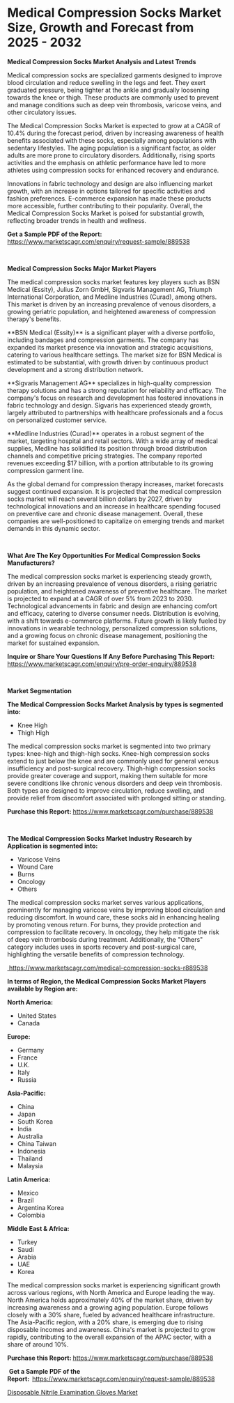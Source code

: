 <p><h1>Medical Compression Socks Market Size, Growth and Forecast from 2025 - 2032</h1></p><p><strong>Medical Compression Socks Market Analysis and Latest Trends</strong></p>
<p><p>Medical compression socks are specialized garments designed to improve blood circulation and reduce swelling in the legs and feet. They exert graduated pressure, being tighter at the ankle and gradually loosening towards the knee or thigh. These products are commonly used to prevent and manage conditions such as deep vein thrombosis, varicose veins, and other circulatory issues.</p><p>The Medical Compression Socks Market is expected to grow at a CAGR of 10.4% during the forecast period, driven by increasing awareness of health benefits associated with these socks, especially among populations with sedentary lifestyles. The aging population is a significant factor, as older adults are more prone to circulatory disorders. Additionally, rising sports activities and the emphasis on athletic performance have led to more athletes using compression socks for enhanced recovery and endurance.</p><p>Innovations in fabric technology and design are also influencing market growth, with an increase in options tailored for specific activities and fashion preferences. E-commerce expansion has made these products more accessible, further contributing to their popularity. Overall, the Medical Compression Socks Market is poised for substantial growth, reflecting broader trends in health and wellness.</p></p>
<p><strong>Get a Sample PDF of the Report:&nbsp;</strong> <a href="https://www.marketscagr.com/enquiry/request-sample/889538?utm_campaign=1999&utm_medium=2&utm_source=Github&utm_content=ia&utm_term=06022025&utm_id=medical-compression-socks">https://www.marketscagr.com/enquiry/request-sample/889538</a></p>
<p>&nbsp;</p>
<p><strong>Medical Compression Socks Major Market Players</strong></p>
<p><p>The medical compression socks market features key players such as BSN Medical (Essity), Julius Zorn GmbH, Sigvaris Management AG, Triumph International Corporation, and Medline Industries (Curad), among others. This market is driven by an increasing prevalence of venous disorders, a growing geriatric population, and heightened awareness of compression therapy's benefits.</p><p>**BSN Medical (Essity)** is a significant player with a diverse portfolio, including bandages and compression garments. The company has expanded its market presence via innovation and strategic acquisitions, catering to various healthcare settings. The market size for BSN Medical is estimated to be substantial, with growth driven by continuous product development and a strong distribution network.</p><p>**Sigvaris Management AG** specializes in high-quality compression therapy solutions and has a strong reputation for reliability and efficacy. The company's focus on research and development has fostered innovations in fabric technology and design. Sigvaris has experienced steady growth, largely attributed to partnerships with healthcare professionals and a focus on personalized customer service.</p><p>**Medline Industries (Curad)** operates in a robust segment of the market, targeting hospital and retail sectors. With a wide array of medical supplies, Medline has solidified its position through broad distribution channels and competitive pricing strategies. The company reported revenues exceeding $17 billion, with a portion attributable to its growing compression garment line.</p><p>As the global demand for compression therapy increases, market forecasts suggest continued expansion. It is projected that the medical compression socks market will reach several billion dollars by 2027, driven by technological innovations and an increase in healthcare spending focused on preventive care and chronic disease management. Overall, these companies are well-positioned to capitalize on emerging trends and market demands in this dynamic sector.</p></p>
<p>&nbsp;</p>
<p><strong>What Are The Key Opportunities For Medical Compression Socks Manufacturers?</strong></p>
<p><p>The medical compression socks market is experiencing steady growth, driven by an increasing prevalence of venous disorders, a rising geriatric population, and heightened awareness of preventive healthcare. The market is projected to expand at a CAGR of over 5% from 2023 to 2030. Technological advancements in fabric and design are enhancing comfort and efficacy, catering to diverse consumer needs. Distribution is evolving, with a shift towards e-commerce platforms. Future growth is likely fueled by innovations in wearable technology, personalized compression solutions, and a growing focus on chronic disease management, positioning the market for sustained expansion.</p></p>
<p><strong>Inquire or Share Your Questions If Any Before Purchasing This Report:</strong> <a href="https://www.marketscagr.com/enquiry/pre-order-enquiry/889538?utm_campaign=1999&utm_medium=2&utm_source=Github&utm_content=ia&utm_term=06022025&utm_id=medical-compression-socks">https://www.marketscagr.com/enquiry/pre-order-enquiry/889538</a></p>
<p>&nbsp;</p>
<p><strong>Market Segmentation</strong></p>
<p><strong>The Medical Compression Socks Market Analysis by types is segmented into:</strong></p>
<p><ul><li>Knee High</li><li>Thigh High</li></ul></p>
<p><p>The medical compression socks market is segmented into two primary types: knee-high and thigh-high socks. Knee-high compression socks extend to just below the knee and are commonly used for general venous insufficiency and post-surgical recovery. Thigh-high compression socks provide greater coverage and support, making them suitable for more severe conditions like chronic venous disorders and deep vein thrombosis. Both types are designed to improve circulation, reduce swelling, and provide relief from discomfort associated with prolonged sitting or standing.</p></p>
<p><strong>Purchase this Report:&nbsp;</strong><a href="https://www.marketscagr.com/purchase/889538?utm_campaign=1999&utm_medium=2&utm_source=Github&utm_content=ia&utm_term=06022025&utm_id=medical-compression-socks">https://www.marketscagr.com/purchase/889538</a></p>
<p>&nbsp;</p>
<p><strong>The Medical Compression Socks Market Industry Research by Application is segmented into:</strong></p>
<p><ul><li>Varicose Veins</li><li>Wound Care</li><li>Burns</li><li>Oncology</li><li>Others</li></ul></p>
<p><p>The medical compression socks market serves various applications, prominently for managing varicose veins by improving blood circulation and reducing discomfort. In wound care, these socks aid in enhancing healing by promoting venous return. For burns, they provide protection and compression to facilitate recovery. In oncology, they help mitigate the risk of deep vein thrombosis during treatment. Additionally, the "Others" category includes uses in sports recovery and post-surgical care, highlighting the versatile benefits of compression technology.</p></p>
<p><a href="https://www.marketscagr.com/medical-compression-socks-r889538?utm_campaign=1999&utm_medium=2&utm_source=Github&utm_content=ia&utm_term=06022025&utm_id=medical-compression-socks">&nbsp;https://www.marketscagr.com/medical-compression-socks-r889538</a></p>
<p><strong>In terms of Region, the Medical Compression Socks Market Players available by Region are:</strong></p>
<p>
    <p> <strong> North America: </strong>
        <ul>
            <li>United States</li>
            <li>Canada</li>
        </ul>
        </p> 
    <p> <strong> Europe: </strong>
        <ul>
            <li>Germany</li>
            <li>France</li>
            <li>U.K.</li>
            <li>Italy</li>
            <li>Russia</li>
        </ul>
        </p> 
    <p> <strong> Asia-Pacific: </strong>
        <ul>
            <li>China</li>
            <li>Japan</li>
            <li>South Korea</li>
            <li>India</li>
            <li>Australia</li>
            <li>China Taiwan</li>
            <li>Indonesia</li>
            <li>Thailand</li>
            <li>Malaysia</li>
        </ul>
        </p> 
    <p> <strong> Latin America: </strong>
        <ul>
            <li>Mexico</li>
            <li>Brazil</li>
            <li>Argentina Korea</li>
            <li>Colombia</li>
        </ul>
        </p> 
    <p> <strong> Middle East & Africa: </strong>
        <ul>
            <li>Turkey</li>
            <li>Saudi</li>
            <li>Arabia</li>
            <li>UAE</li>
            <li>Korea</li>
        </ul>
    </p>
    </p>
<p><p>The medical compression socks market is experiencing significant growth across various regions, with North America and Europe leading the way. North America holds approximately 40% of the market share, driven by increasing awareness and a growing aging population. Europe follows closely with a 30% share, fueled by advanced healthcare infrastructure. The Asia-Pacific region, with a 20% share, is emerging due to rising disposable incomes and awareness. China's market is projected to grow rapidly, contributing to the overall expansion of the APAC sector, with a share of around 10%.</p></p>
<p><strong>Purchase this Report: </strong><a href="https://www.marketscagr.com/purchase/889538?utm_campaign=1999&utm_medium=2&utm_source=Github&utm_content=ia&utm_term=06022025&utm_id=medical-compression-socks">https://www.marketscagr.com/purchase/889538</a></p>
<p>&nbsp;<strong>Get a Sample PDF of the Report:&nbsp;&nbsp;</strong><a href="https://www.marketscagr.com/enquiry/request-sample/889538?utm_campaign=1999&utm_medium=2&utm_source=Github&utm_content=ia&utm_term=06022025&utm_id=medical-compression-socks">https://www.marketscagr.com/enquiry/request-sample/889538</a></p>
<p><strong></strong></p>
<p><p><a href="https://github.com/tamvrosiya/Market-Research-Report-List-6/blob/main/disposable-nitrile-examination-gloves-market.md?utm_campaign=1999&utm_medium=2&utm_source=Github&utm_content=ia&utm_term=06022025&utm_id=medical-compression-socks">Disposable Nitrile Examination Gloves Market</a></p></p>